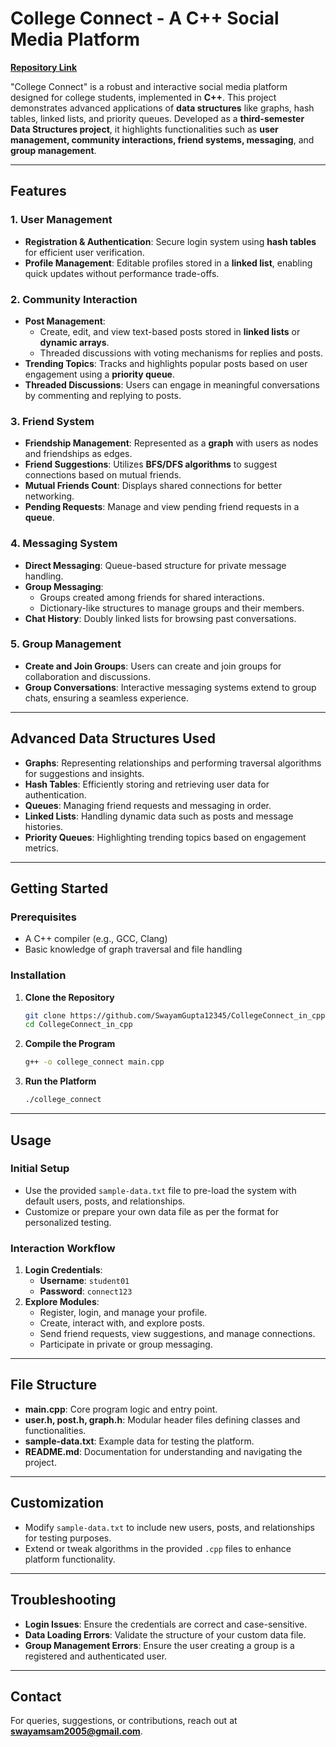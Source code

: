 # College Connect - A C++ Social Media Platform

**[Repository Link](https://github.com/SwayamGupta12345/CollegeConnect_in_cpp)**

"College Connect" is a robust and interactive social media platform designed for college students, implemented in **C++**. This project demonstrates advanced applications of **data structures** like graphs, hash tables, linked lists, and priority queues. Developed as a **third-semester Data Structures project**, it highlights functionalities such as **user management, community interactions, friend systems, messaging**, and **group management**.

---

## Features

### 1. User Management
- **Registration & Authentication**: Secure login system using **hash tables** for efficient user verification.
- **Profile Management**: Editable profiles stored in a **linked list**, enabling quick updates without performance trade-offs.

### 2. Community Interaction
- **Post Management**: 
  - Create, edit, and view text-based posts stored in **linked lists** or **dynamic arrays**.
  - Threaded discussions with voting mechanisms for replies and posts.
- **Trending Topics**: Tracks and highlights popular posts based on user engagement using a **priority queue**.
- **Threaded Discussions**: Users can engage in meaningful conversations by commenting and replying to posts.

### 3. Friend System
- **Friendship Management**: Represented as a **graph** with users as nodes and friendships as edges.
- **Friend Suggestions**: Utilizes **BFS/DFS algorithms** to suggest connections based on mutual friends.
- **Mutual Friends Count**: Displays shared connections for better networking.
- **Pending Requests**: Manage and view pending friend requests in a **queue**.

### 4. Messaging System
- **Direct Messaging**: Queue-based structure for private message handling.
- **Group Messaging**:
  - Groups created among friends for shared interactions.
  - Dictionary-like structures to manage groups and their members.
- **Chat History**: Doubly linked lists for browsing past conversations.

### 5. Group Management
- **Create and Join Groups**: Users can create and join groups for collaboration and discussions.
- **Group Conversations**: Interactive messaging systems extend to group chats, ensuring a seamless experience.

---

## Advanced Data Structures Used
- **Graphs**: Representing relationships and performing traversal algorithms for suggestions and insights.
- **Hash Tables**: Efficiently storing and retrieving user data for authentication.
- **Queues**: Managing friend requests and messaging in order.
- **Linked Lists**: Handling dynamic data such as posts and message histories.
- **Priority Queues**: Highlighting trending topics based on engagement metrics.

---

## Getting Started

### Prerequisites
- A C++ compiler (e.g., GCC, Clang)
- Basic knowledge of graph traversal and file handling

### Installation
1. **Clone the Repository**  
   ```bash
   git clone https://github.com/SwayamGupta12345/CollegeConnect_in_cpp.git
   cd CollegeConnect_in_cpp
   ```

2. **Compile the Program**  
   ```bash
   g++ -o college_connect main.cpp
   ```

3. **Run the Platform**  
   ```bash
   ./college_connect
   ```

---

## Usage

### Initial Setup
- Use the provided `sample-data.txt` file to pre-load the system with default users, posts, and relationships.
- Customize or prepare your own data file as per the format for personalized testing.

### Interaction Workflow
1. **Login Credentials**:  
   - **Username**: `student01`  
   - **Password**: `connect123`
2. **Explore Modules**:  
   - Register, login, and manage your profile.  
   - Create, interact with, and explore posts.  
   - Send friend requests, view suggestions, and manage connections.  
   - Participate in private or group messaging.

---

## File Structure
- **main.cpp**: Core program logic and entry point.
- **user.h, post.h, graph.h**: Modular header files defining classes and functionalities.
- **sample-data.txt**: Example data for testing the platform.
- **README.md**: Documentation for understanding and navigating the project.

---

## Customization
- Modify `sample-data.txt` to include new users, posts, and relationships for testing purposes.
- Extend or tweak algorithms in the provided `.cpp` files to enhance platform functionality.

---

## Troubleshooting
- **Login Issues**: Ensure the credentials are correct and case-sensitive.
- **Data Loading Errors**: Validate the structure of your custom data file.
- **Group Management Errors**: Ensure the user creating a group is a registered and authenticated user.

---

## Contact
For queries, suggestions, or contributions, reach out at **[swayamsam2005@gmail.com](mailto:swayamsam2005@gmail.com)**.
```
